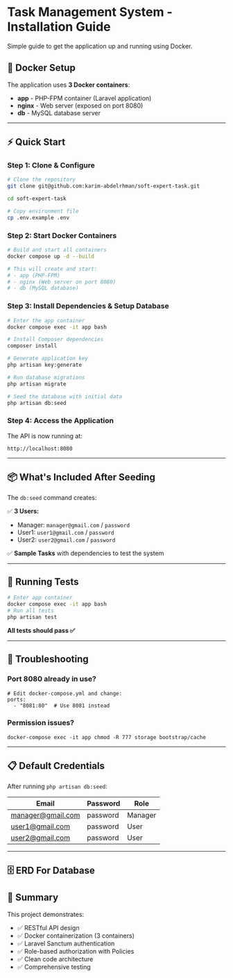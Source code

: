 # Task Management System - Installation Guide

Simple guide to get the application up and running using Docker.

## 🐳 Docker Setup

The application uses **3 Docker containers**:
- **app** - PHP-FPM container (Laravel application)
- **nginx** - Web server (exposed on port 8080)
- **db** - MySQL database server

---
## ⚡ Quick Start
### Step 1: Clone & Configure

```bash
# Clone the repository
git clone git@github.com:karim-abdelrhman/soft-expert-task.git

cd soft-expert-task

# Copy environment file
cp .env.example .env
```

### Step 2: Start Docker Containers

```bash
# Build and start all containers
docker compose up -d --build

# This will create and start:
# - app (PHP-FPM)
# - nginx (Web server on port 8080)
# - db (MySQL database)
```

### Step 3: Install Dependencies & Setup Database

```bash
# Enter the app container
docker compose exec -it app bash

# Install Composer dependencies
composer install

# Generate application key
php artisan key:generate

# Run database migrations
php artisan migrate

# Seed the database with initial data
php artisan db:seed

```

### Step 4: Access the Application

The API is now running at:
```
http://localhost:8080
```

---

## 📦 What's Included After Seeding

The `db:seed` command creates:

✅ **3 Users:**
- Manager: `manager@gmail.com` / `password`
- User1: `user1@gmail.com` / `password`
- User2: `user2@gmail.com` / `password`

✅ **Sample Tasks** with dependencies to test the system

---

## 🧪 Running Tests

```bash
# Enter app container
docker compose exec -it app bash
# Run all tests
php artisan test
```

**All tests should pass ✅**

---


## 🐛 Troubleshooting

### Port 8080 already in use?
```
# Edit docker-compose.yml and change:
ports:
  - "8081:80"  # Use 8081 instead
```
### Permission issues?
```b
docker-compose exec -it app chmod -R 777 storage bootstrap/cache
```

---

## 📋 Default Credentials

After running `php artisan db:seed`:

| Email             | Password | Role |
|-------------------|----------|------|
| manager@gmail.com | password | Manager |
| user1@gmail.com   | password | User |
| user2@gmail.com | password | User |

---
## 🗄️ ERD For Database


## 🎯 Summary

This project demonstrates:
- ✅ RESTful API design
- ✅ Docker containerization (3 containers)
- ✅ Laravel Sanctum authentication
- ✅ Role-based authorization with Policies
- ✅ Clean code architecture
- ✅ Comprehensive testing


